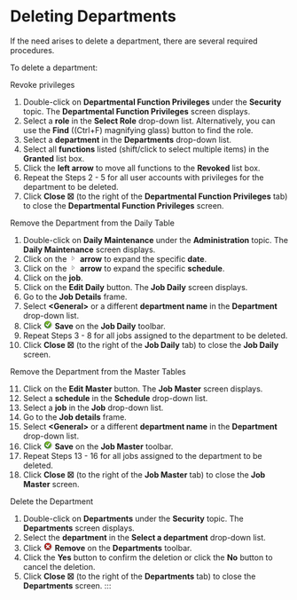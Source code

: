 # Deleting Departments

If the need arises to delete a department, there are several required
procedures.

To delete a department:

Revoke privileges

1. Double-click on **Departmental Function Privileges** under the
    **Security** topic. The **Departmental Function Privileges** screen
    displays.
2. Select a **role** in the **Select Role** drop-down list.
    Alternatively, you can use the **Find** ((Ctrl+F) magnifying glass)
    button to find the role.
3. Select a **department** in the **Departments** drop-down list.
4. Select all **functions** listed (shift/click to select multiple
    items) in the **Granted** list box.
5. Click the **left arrow** to move all functions to the **Revoked**
    list box.
6. Repeat the Steps 2 - 5 for all user accounts with privileges
    for the department to be deleted.
7. Click **Close ☒** (to the right of the **Departmental Function
    Privileges** tab) to close the **Departmental Function Privileges**
    screen.

Remove the Department from the Daily Table

1. Double-click on **Daily Maintenance** under the **Administration**
    topic. The **Daily Maintenance** screen displays.
2. Click on the ![Expand](../../../Resources/Images/EM/EMarrowtoexpand.png)
    **arrow** to expand the specific **date**.
3. Click on the ![Expand](../../../Resources/Images/EM/EMarrowtoexpand.png)
    **arrow** to expand the specific **schedule**.
4. Click on the **job**.
5. Click on the **Edit Daily** button. The **Job Daily** screen
    displays.
6. Go to the **Job Details** frame.
7. Select **\<General\>** or a different **department name** in the
    **Department** drop-down list.
8. Click ![Save     icon](../../../Resources/Images/EM/EMsave.png "Save icon") **Save**
    on the **Job Daily** toolbar.
9. Repeat Steps 3 - 8 for all jobs assigned to the department
    to be deleted.
10. Click **Close ☒** (to the right of the **Job Daily** tab) to close
    the **Job Daily** screen.

Remove the Department from the Master Tables

11. Click on the **Edit Master** button. The **Job Master** screen
    displays.
12. Select a **schedule** in the **Schedule** drop-down list.
13. Select a **job** in the **Job** drop-down list.
14. Go to the **Job details** frame.
15. Select **\<General\>** or a different **department name** in the
    **Department** drop-down list.
16. Click ![Save     icon](../../../Resources/Images/EM/EMsave.png "Save icon") **Save**
    on the **Job Master** toolbar.
17. Repeat Steps 13 - 16 for all jobs assigned to the department
    to be deleted.
18. Click **Close ☒** (to the right of the **Job Master** tab) to close
    the **Job Master** screen.

Delete the Department

1. Double-click on **Departments** under the **Security** topic. The
    **Departments** screen displays.
2. Select the **department** in the **Select a department** drop-down
    list.
3. Click ![Remove     icon](../../../Resources/Images/EM/EMdelete.png "Remove icon")
    **Remove** on the **Departments** toolbar.
4. Click the **Yes** button to confirm the deletion or click the **No**
    button to cancel the deletion.
5. Click **Close ☒** (to the right of the **Departments** tab) to close
    the **Departments** screen.
:::
